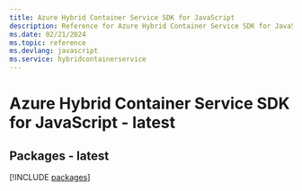 ```yaml
---
title: Azure Hybrid Container Service SDK for JavaScript
description: Reference for Azure Hybrid Container Service SDK for JavaScript
ms.date: 02/21/2024
ms.topic: reference
ms.devlang: javascript
ms.service: hybridcontainerservice
---
```

# Azure Hybrid Container Service SDK for JavaScript - latest
## Packages - latest
[!INCLUDE [packages](hybrid-container-service-index.md)]